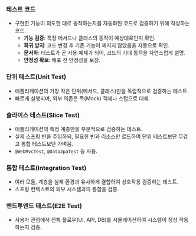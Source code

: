 ### 테스트 코드
- 구현한 기능이 의도한 대로 동작하는지를 자동화된 코드로 검증하기 위해 작성하는 코드.
	- **기능 검증**: 특정 메서드나 클래스의 동작이 예상대로인지 확인.
	- **회귀 방지**: 코드 변경 후 기존 기능이 깨지지 않았음을 자동으로 확인.
	- **문서화**: 테스트가 곧 사용 예제가 되어, 코드의 기대 동작을 자연스럽게 설명.
	- **안정성 확보**: 배포 전 안정성을 보장.

### 단위 테스트(Unit Test)
- 애플리케이션의 가장 작은 단위(메서드, 클래스)만을 독립적으로 검증하는 테스트.
- 빠르게 실행되며, 외부 의존은 목(Mock) 객체나 스텁으로 대체.

### 슬라이스 테스트(Slice Test)
- 애플리케이션의 특정 계층만을 부분적으로 검증하는 테스트.
- 실제 스프링 빈을 주입하되, 필요한 빈과 리소스만 로드하여 단위 테스트보단 무겁고 통합 테스트보단 가벼움.
- `@WebMvcTest`, `@DataJpaTest` 등 사용.

### 통합 테스트(Integration Test)
- 여러 모듈, 계층을 실제 환경과 유사하게 결합하여 상호작용 검증하는 테스트.
- 스프링 컨텍스트와 외부 시스템과의 통합을 검증.

### 엔드투엔드 테스트(E2E Test)
- 사용자 관점에서 전체 플로우(UI, API, DB)를 시뮬레이션하여 시스템이 정상 작동하는지 검증.

